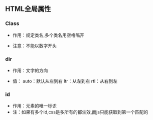 ## HTML全局属性

### Class

* 作用：规定类名,多个类名用空格隔开
  
* 注意：不能以数字开头

### dir

* 作用：文字的方向
    
* 值：
    auto：默认从左到右
    ltr：从左到右
    rtl：从右到左

### id
  
* 作用：元素的唯一标识
* 注：如果有多个id,css是多所有的都生效,而js只能获取到第一个匹配的
